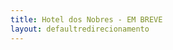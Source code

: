 ```yaml
---
title: Hotel dos Nobres - EM BREVE
layout: defaultredirecionamento
---
```

<meta http-equiv="refresh" content="1; URL='https://cliente-extranet.soufoco.com.br/?pessoa_id=6798'"/>
